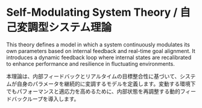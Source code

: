 # Self-Modulating System Theory / 自己変調型システム理論

This theory defines a model in which a system continuously modulates its own parameters based on internal feedback and real-time goal alignment. It introduces a dynamic feedback loop where internal states are recalibrated to enhance performance and resilience in fluctuating environments.

本理論は、内部フィードバックとリアルタイムの目標整合性に基づいて、システムが自身のパラメータを継続的に変調するモデルを定義します。変動する環境下でもパフォーマンスと適応力を高めるために、内部状態を再調整する動的フィードバックループを導入します。

